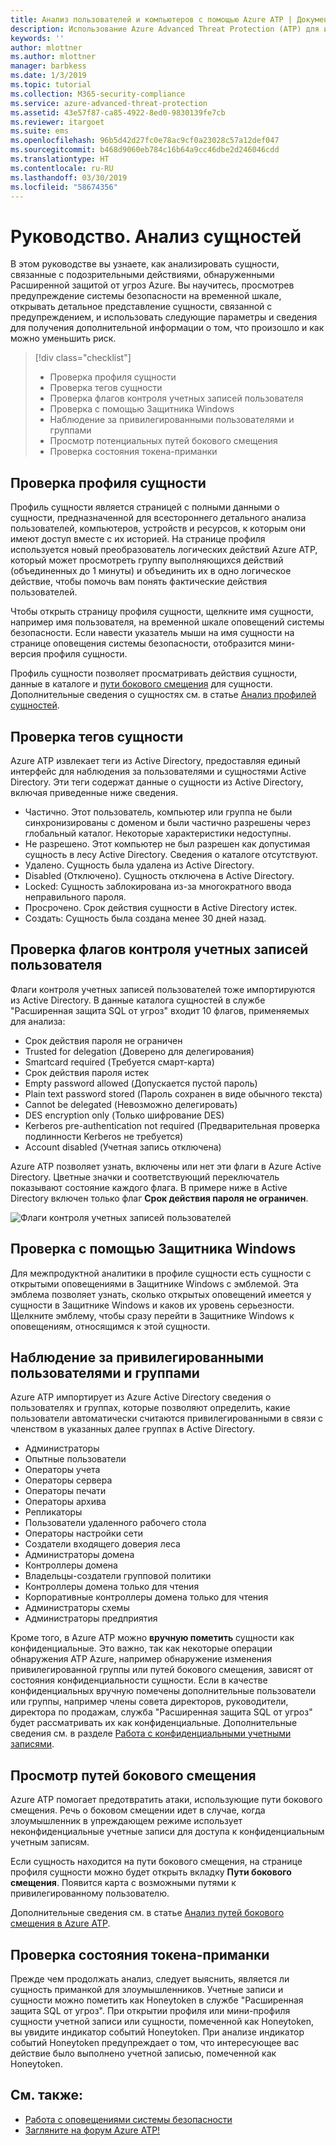 ```yaml
---
title: Анализ пользователей и компьютеров с помощью Azure ATP | Документация Майкрософт
description: Использование Azure Advanced Threat Protection (ATP) для исследования подозрительных действий, выполняемых пользователями, сущностями, компьютерами или устройствами
keywords: ''
author: mlottner
ms.author: mlottner
manager: barbkess
ms.date: 1/3/2019
ms.topic: tutorial
ms.collection: M365-security-compliance
ms.service: azure-advanced-threat-protection
ms.assetid: 43e57f87-ca85-4922-8ed0-9830139fe7cb
ms.reviewer: itargoet
ms.suite: ems
ms.openlocfilehash: 96b5d42d27fc0e78ac9cf0a23028c57a12def047
ms.sourcegitcommit: b468d9060eb784c16b64a9cc46dbe2d246046cdd
ms.translationtype: HT
ms.contentlocale: ru-RU
ms.lasthandoff: 03/30/2019
ms.locfileid: "58674356"
---
```

# <a name="tutorial-investigate-an-entity"></a>Руководство. Анализ сущностей

В этом руководстве вы узнаете, как анализировать сущности, связанные с подозрительными действиями, обнаруженными Расширенной защитой от угроз Azure. Вы научитесь, просмотрев предупреждение системы безопасности на временной шкале, открывать детальное представление сущности, связанной с предупреждением, и использовать следующие параметры и сведения для получения дополнительной информации о том, что произошло и как можно уменьшить риск.

> [!div class="checklist"]
> * Проверка профиля сущности
> * Проверка тегов сущности
> * Проверка флагов контроля учетных записей пользователя
> * Проверка с помощью Защитника Windows
> * Наблюдение за привилегированными пользователями и группами
> * Просмотр потенциальных путей бокового смещения
> * Проверка состояния токена-приманки

## <a name="check-the-entity-profile"></a>Проверка профиля сущности

Профиль сущности является страницей с полными данными о сущности, предназначенной для всестороннего детального анализа пользователей, компьютеров, устройств и ресурсов, к которым они имеют доступ вместе с их историей. На странице профиля используется новый преобразователь логических действий Azure ATP, который может просмотреть группу выполняющихся действий (объединенных до 1 минуты) и объединить их в одно логическое действие, чтобы помочь вам понять фактические действия пользователей.

Чтобы открыть страницу профиля сущности, щелкните имя сущности, например имя пользователя, на временной шкале оповещений системы безопасности. Если навести указатель мыши на имя сущности на странице оповещения системы безопасности, отобразится мини-версия профиля сущности.

Профиль сущности позволяет просматривать действия сущности, данные в каталоге и [пути бокового смещения](use-case-lateral-movement-path.md) для сущности. Дополнительные сведения о сущностях см. в статье [Анализ профилей сущностей](entity-profiles.md).

## <a name="check-entity-tags"></a>Проверка тегов сущности

Azure ATP извлекает теги из Active Directory, предоставляя единый интерфейс для наблюдения за пользователями и сущностями Active Directory. Эти теги содержат данные о сущности из Active Directory, включая приведенные ниже сведения.
- Частично. Этот пользователь, компьютер или группа не были синхронизированы с доменом и были частично разрешены через глобальный каталог. Некоторые характеристики недоступны.
- Не разрешено. Этот компьютер не был разрешен как допустимая сущность в лесу Active Directory. Сведения о каталоге отсутствуют.
- Удалено. Сущность была удалена из Active Directory.
- Disabled (Отключено). Сущность отключена в Active Directory.
- Locked: Сущность заблокирована из-за многократного ввода неправильного пароля.
- Просрочено. Срок действия сущности в Active Directory истек.
- Создать: Сущность была создана менее 30 дней назад.

## <a name="check-user-account-control-flags"></a>Проверка флагов контроля учетных записей пользователя

Флаги контроля учетных записей пользователей тоже импортируются из Active Directory. В данные каталога сущностей в службе "Расширенная защита SQL от угроз" входит 10 флагов, применяемых для анализа: 
- Срок действия пароля не ограничен
- Trusted for delegation (Доверено для делегирования)
- Smartcard required (Требуется смарт-карта)
- Срок действия пароля истек
- Empty password allowed (Допускается пустой пароль)
- Plain text password stored (Пароль сохранен в виде обычного текста)
- Cannot be delegated (Невозможно делегировать)
- DES encryption only (Только шифрование DES)
- Kerberos pre-authentication not required (Предварительная проверка подлинности Kerberos не требуется)
- Account disabled (Учетная запись отключена) 

Azure ATP позволяет узнать, включены или нет эти флаги в Azure Active Directory. Цветные значки и соответствующий переключатель показывают состояние каждого флага. В примере ниже в Active Directory включен только флаг **Срок действия пароля не ограничен**.

 ![Флаги контроля учетных записей пользователей](./media/user-access-flags.png)

## <a name="cross-check-with-windows-defender"></a>Проверка с помощью Защитника Windows

Для межпродуктной аналитики в профиле сущности есть сущности с открытыми оповещениями в Защитнике Windows с эмблемой. Эта эмблема позволяет узнать, сколько открытых оповещений имеется у сущности в Защитнике Windows и каков их уровень серьезности. Щелкните эмблему, чтобы сразу перейти в Защитнике Windows к оповещениям, относящимся к этой сущности.


## <a name="keep-an-eye-on-sensitive-users-and-groups"></a>Наблюдение за привилегированными пользователями и группами

Azure ATP импортирует из Azure Active Directory сведения о пользователях и группах, которые позволяют определить, какие пользователи автоматически считаются привилегированными в связи с членством в указанных далее группах в Active Directory.

-   Администраторы
-   Опытные пользователи
-   Операторы учета
-   Операторы сервера
-   Операторы печати
-   Операторы архива
-   Репликаторы
-   Пользователи удаленного рабочего стола 
-   Операторы настройки сети 
-   Создатели входящего доверия леса
-   Администраторы домена
-   Контроллеры домена
-   Владельцы-создатели групповой политики 
-   Контроллеры домена только для чтения 
-   Корпоративные контроллеры домена только для чтения 
-   Администраторы схемы 
-   Администраторы предприятия

Кроме того, в Azure ATP можно **вручную пометить** сущности как конфиденциальные. Это важно, так как некоторые операции обнаружения ATP Azure, например обнаружение изменения привилегированной группы или путей бокового смещения, зависят от состояния конфиденциальности сущности. Если в качестве конфиденциальных вручную помечены дополнительные пользователи или группы, например члены совета директоров, руководители, директора по продажам, служба "Расширенная защита SQL от угроз" будет рассматривать их как конфиденциальные. Дополнительные сведения см. в разделе [Работа с конфиденциальными учетными записями](sensitive-accounts.md).

## <a name="review-lateral-movement-paths"></a>Просмотр путей бокового смещения

Azure ATP помогает предотвратить атаки, использующие пути бокового смещения. Речь о боковом смещении идет в случае, когда злоумышленник в упреждающем режиме использует неконфиденциальные учетные записи для доступа к конфиденциальным учетным записям.

Если сущность находится на пути бокового смещения, на странице профиля сущности можно будет открыть вкладку **Пути бокового смещения**. Появится карта с возможными путями к привилегированному пользователю. 

Дополнительные сведения см. в статье [Анализ путей бокового смещения в Azure ATP](use-case-lateral-movement-path.md).

## <a name="check-honeytoken-status"></a>Проверка состояния токена-приманки

Прежде чем продолжать анализ, следует выяснить, является ли сущность приманкой для злоумышленников. Учетные записи и сущности можно пометить как Honeytoken в службе "Расширенная защита SQL от угроз". При открытии профиля или мини-профиля сущности учетной записи или сущности, помеченной как Honeytoken, вы увидите индикатор событий Honeytoken. При анализе индикатор событий Honeytoken предупреждает о том, что интересующее вас действие было выполнено учетной записью, помеченной как Honeytoken.

## <a name="see-also"></a>См. также:

- [Работа с оповещениями системы безопасности](working-with-suspicious-activities.md)
- [Загляните на форум Azure ATP!](https://aka.ms/azureatpcommunity)

